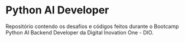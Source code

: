 # Python AI Developer

Repositório contendo os desafios e códigos feitos durante o Bootcamp Python AI Backend Developer da Digital Inovation One - DIO.
